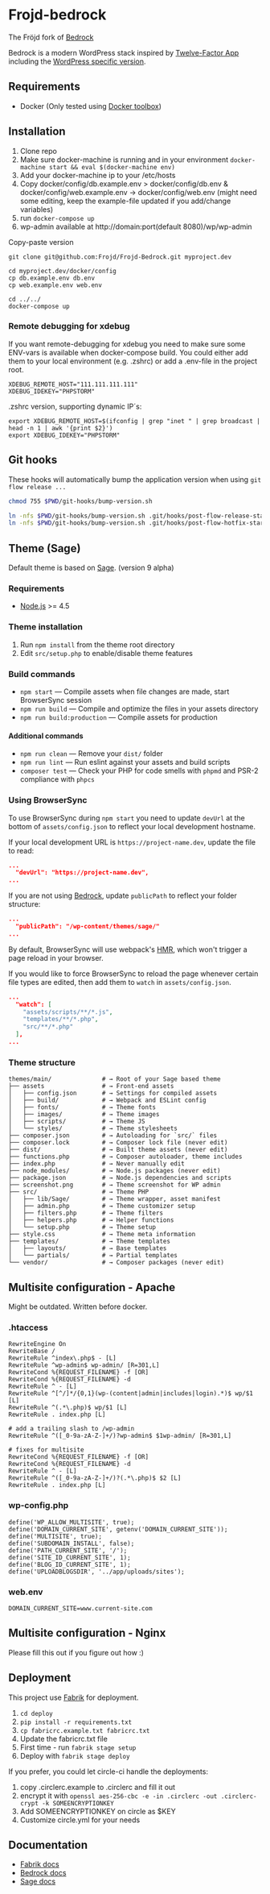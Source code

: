 # Frojd-bedrock
The Fröjd fork of [Bedrock](https://roots.io/bedrock/)

Bedrock is a modern WordPress stack inspired by [Twelve-Factor App](http://12factor.net/) including the [WordPress specific version](https://roots.io/twelve-factor-wordpress/).


## Requirements

* Docker (Only tested using [Docker toolbox](https://www.docker.com/products/docker-toolbox))

## Installation


1. Clone repo 
2. Make sure docker-machine is running and in your environment `docker-machine start && eval $(docker-machine env)`
3. Add your docker-machine ip to your /etc/hosts
4. Copy docker/config/db.example.env > docker/config/db.env & docker/config/web.example.env ->  docker/config/web.env (might need some editing, keep the example-file updated if you add/change variables)
5. run `docker-compose up`
6. wp-admin available at http://domain:port(default 8080)/wp/wp-admin

Copy-paste version
```
git clone git@github.com:Frojd/Frojd-Bedrock.git myproject.dev

cd myproject.dev/docker/config
cp db.example.env db.env
cp web.example.env web.env

cd ../../
docker-compose up
```

### Remote debugging for xdebug
If you want remote-debugging for xdebug you need to make sure some ENV-vars is available 
when docker-compose build.
You could either add them to your local environment (e.g. .zshrc) or add a .env-file in the 
project root.
```
XDEBUG_REMOTE_HOST="111.111.111.111"
XDEBUG_IDEKEY="PHPSTORM"
```

.zshrc version, supporting dynamic IP´s:
```
export XDEBUG_REMOTE_HOST=$(ifconfig | grep "inet " | grep broadcast | head -n 1 | awk '{print $2}')
export XDEBUG_IDEKEY="PHPSTORM"
```

## Git hooks

These hooks will automatically bump the application version when using `git flow release ...`

```bash
chmod 755 $PWD/git-hooks/bump-version.sh

ln -nfs $PWD/git-hooks/bump-version.sh .git/hooks/post-flow-release-start
ln -nfs $PWD/git-hooks/bump-version.sh .git/hooks/post-flow-hotfix-start
```

## Theme (Sage)

Default theme is based on [Sage](https://github.com/roots/sage/tree/master/). (version 9 alpha)

### Requirements
* [Node.js](http://nodejs.org/) >= 4.5

### Theme installation

1. Run `npm install` from the theme root directory
2. Edit `src/setup.php` to enable/disable theme features

### Build commands

* `npm start` — Compile assets when file changes are made, start BrowserSync session
* `npm run build` — Compile and optimize the files in your assets directory
* `npm run build:production` — Compile assets for production

#### Additional commands

* `npm run clean` — Remove your `dist/` folder
* `npm run lint` — Run eslint against your assets and build scripts
* `composer test` — Check your PHP for code smells with `phpmd` and PSR-2 compliance with `phpcs`


### Using BrowserSync

To use BrowserSync during `npm start` you need to update `devUrl` at the bottom of `assets/config.json` to reflect your local development hostname.

If your local development URL is `https://project-name.dev`, update the file to read:
```json
...
  "devUrl": "https://project-name.dev",
...
```

If you are not using [Bedrock](https://roots.io/bedrock/), update `publicPath` to reflect your folder structure:

```json
...
  "publicPath": "/wp-content/themes/sage/"
...
```

By default, BrowserSync will use webpack's [HMR](https://webpack.github.io/docs/hot-module-replacement.html), which won't trigger a page reload in your browser.

If you would like to force BrowserSync to reload the page whenever certain file types are edited, then add them to `watch` in `assets/config.json`.

```json
...
  "watch": [
    "assets/scripts/**/*.js",
    "templates/**/*.php",
    "src/**/*.php"
  ],
...
```


### Theme structure

```shell
themes/main/              # → Root of your Sage based theme
├── assets                # → Front-end assets
│   ├── config.json       # → Settings for compiled assets
│   ├── build/            # → Webpack and ESLint config
│   ├── fonts/            # → Theme fonts
│   ├── images/           # → Theme images
│   ├── scripts/          # → Theme JS
│   └── styles/           # → Theme stylesheets
├── composer.json         # → Autoloading for `src/` files
├── composer.lock         # → Composer lock file (never edit)
├── dist/                 # → Built theme assets (never edit)
├── functions.php         # → Composer autoloader, theme includes
├── index.php             # → Never manually edit
├── node_modules/         # → Node.js packages (never edit)
├── package.json          # → Node.js dependencies and scripts
├── screenshot.png        # → Theme screenshot for WP admin
├── src/                  # → Theme PHP
│   ├── lib/Sage/         # → Theme wrapper, asset manifest
│   ├── admin.php         # → Theme customizer setup
│   ├── filters.php       # → Theme filters
│   ├── helpers.php       # → Helper functions
│   └── setup.php         # → Theme setup
├── style.css             # → Theme meta information
├── templates/            # → Theme templates
│   ├── layouts/          # → Base templates
│   └── partials/         # → Partial templates
└── vendor/               # → Composer packages (never edit)
```

## Multisite configuration - Apache
Might be outdated. Written before docker.

### .htaccess

```
RewriteEngine On
RewriteBase /
RewriteRule ^index\.php$ - [L]
RewriteRule ^wp-admin$ wp-admin/ [R=301,L]
RewriteCond %{REQUEST_FILENAME} -f [OR]
RewriteCond %{REQUEST_FILENAME} -d
RewriteRule ^ - [L]
RewriteRule ^[^/]*/{0,1}(wp-(content|admin|includes|login).*)$ wp/$1 [L]
RewriteRule ^(.*\.php)$ wp/$1 [L]
RewriteRule . index.php [L]

# add a trailing slash to /wp-admin
RewriteRule ^([_0-9a-zA-Z-]+/)?wp-admin$ $1wp-admin/ [R=301,L]

# fixes for multisite
RewriteCond %{REQUEST_FILENAME} -f [OR]
RewriteCond %{REQUEST_FILENAME} -d
RewriteRule ^ - [L]
RewriteRule ^([_0-9a-zA-Z-]+/)?(.*\.php)$ $2 [L]
RewriteRule . index.php [L]

```

### wp-config.php

```
define('WP_ALLOW_MULTISITE', true);
define('DOMAIN_CURRENT_SITE', getenv('DOMAIN_CURRENT_SITE'));
define('MULTISITE', true);
define('SUBDOMAIN_INSTALL', false);
define('PATH_CURRENT_SITE', '/');
define('SITE_ID_CURRENT_SITE', 1);
define('BLOG_ID_CURRENT_SITE', 1);
define('UPLOADBLOGSDIR', '../app/uploads/sites');
```

### web.env 

```
DOMAIN_CURRENT_SITE=www.current-site.com
```

## Multisite configuration - Nginx
Please fill this out if you figure out how :)

## Deployment
This project use [Fabrik](https://github.com/Frojd/Fabrik/) for deployment.

1. `cd deploy`
2. `pip install -r requirements.txt`
3. `cp fabricrc.example.txt fabricrc.txt`
4. Update the fabricrc.txt file
5. First time - run `fabrik stage setup`
6. Deploy with `fabrik stage deploy`

If you prefer, you could let circle-ci handle the deployments:
1. copy .circlerc.example to .circlerc and fill it out
2. encrypt it with `openssl aes-256-cbc -e -in .circlerc -out .circlerc-crypt -k SOMEENCRYPTIONKEY`
3. Add SOMEENCRYPTIONKEY on circle as $KEY
4. Customize circle.yml for your needs

## Documentation

* [Fabrik docs](https://github.com/Frojd/Fabrik/)
* [Bedrock docs](https://roots.io/bedrock/docs/)
* [Sage docs](https://roots.io/sage/docs/)
